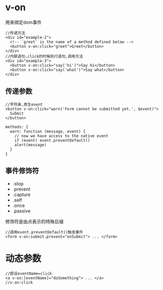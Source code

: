 # v-on
用来绑定dom事件
```
//传递方法
<div id="example-2">
  <!-- `greet` is the name of a method defined below -->
  <button v-on:click="greet">Greet</button>
</div>
//内联语句,click的时候执行语句,调用方法
<div id="example-3">
  <button v-on:click="say('hi')">Say hi</button>
  <button v-on:click="say('what')">Say what</button>
</div>
```
## 传递参数
```
//字符串,原生event
<button v-on:click="warn('Form cannot be submitted yet.', $event)">
  Submit
</button>

methods: {
  warn: function (message, event) {
    // now we have access to the native event
    if (event) event.preventDefault()
    alert(message)
  }
}
```

## 事件修饰符
- .stop
- .prevent
- .capture
- .self
- .once
- .passive

修饰符是由点表示的特殊后缀
```
//调用event.preventDefault()触发事件
<form v-on:submit.prevent="onSubmit"> ... </form>
```

# 动态参数
```
//假设eventName=click
<a v-on:[eventName]="doSomething"> ... </a>
//v-on:click
```